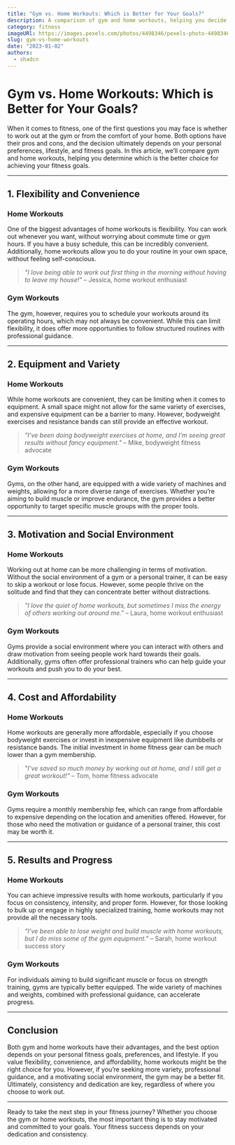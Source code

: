 ```yaml
---
title: "Gym vs. Home Workouts: Which is Better for Your Goals?"
description: A comparison of gym and home workouts, helping you decide which option is better for achieving your fitness goals.
category: fitness
imageURl: https://images.pexels.com/photos/4498346/pexels-photo-4498346.jpeg?auto=compress&cs=tinysrgb&w=1260&h=750&dpr=1
slug: gym-vs-home-workouts
date: "2023-01-02"
authors:
  - shadcn
---
```


# Gym vs. Home Workouts: Which is Better for Your Goals?

When it comes to fitness, one of the first questions you may face is whether to work out at the gym or from the comfort of your home. Both options have their pros and cons, and the decision ultimately depends on your personal preferences, lifestyle, and fitness goals. In this article, we’ll compare gym and home workouts, helping you determine which is the better choice for achieving your fitness goals.

---

## **1. Flexibility and Convenience**

### **Home Workouts**

One of the biggest advantages of home workouts is flexibility. You can work out whenever you want, without worrying about commute time or gym hours. If you have a busy schedule, this can be incredibly convenient. Additionally, home workouts allow you to do your routine in your own space, without feeling self-conscious.

> *"I love being able to work out first thing in the morning without having to leave my house!"* – Jessica, home workout enthusiast

### **Gym Workouts**

The gym, however, requires you to schedule your workouts around its operating hours, which may not always be convenient. While this can limit flexibility, it does offer more opportunities to follow structured routines with professional guidance.

---

## **2. Equipment and Variety**

### **Home Workouts**

While home workouts are convenient, they can be limiting when it comes to equipment. A small space might not allow for the same variety of exercises, and expensive equipment can be a barrier to many. However, bodyweight exercises and resistance bands can still provide an effective workout.

> *"I’ve been doing bodyweight exercises at home, and I’m seeing great results without fancy equipment."* – Mike, bodyweight fitness advocate

### **Gym Workouts**

Gyms, on the other hand, are equipped with a wide variety of machines and weights, allowing for a more diverse range of exercises. Whether you’re aiming to build muscle or improve endurance, the gym provides a better opportunity to target specific muscle groups with the proper tools.

---

## **3. Motivation and Social Environment**

### **Home Workouts**

Working out at home can be more challenging in terms of motivation. Without the social environment of a gym or a personal trainer, it can be easy to skip a workout or lose focus. However, some people thrive on the solitude and find that they can concentrate better without distractions.

> *"I love the quiet of home workouts, but sometimes I miss the energy of others working out around me."* – Laura, home workout enthusiast

### **Gym Workouts**

Gyms provide a social environment where you can interact with others and draw motivation from seeing people work hard towards their goals. Additionally, gyms often offer professional trainers who can help guide your workouts and push you to do your best.

---

## **4. Cost and Affordability**

### **Home Workouts**

Home workouts are generally more affordable, especially if you choose bodyweight exercises or invest in inexpensive equipment like dumbbells or resistance bands. The initial investment in home fitness gear can be much lower than a gym membership.

> *"I’ve saved so much money by working out at home, and I still get a great workout!"* – Tom, home fitness advocate

### **Gym Workouts**

Gyms require a monthly membership fee, which can range from affordable to expensive depending on the location and amenities offered. However, for those who need the motivation or guidance of a personal trainer, this cost may be worth it.

---

## **5. Results and Progress**

### **Home Workouts**

You can achieve impressive results with home workouts, particularly if you focus on consistency, intensity, and proper form. However, for those looking to bulk up or engage in highly specialized training, home workouts may not provide all the necessary tools.

> *"I’ve been able to lose weight and build muscle with home workouts, but I do miss some of the gym equipment."* – Sarah, home workout success story

### **Gym Workouts**

For individuals aiming to build significant muscle or focus on strength training, gyms are typically better equipped. The wide variety of machines and weights, combined with professional guidance, can accelerate progress.

---

## **Conclusion**

Both gym and home workouts have their advantages, and the best option depends on your personal fitness goals, preferences, and lifestyle. If you value flexibility, convenience, and affordability, home workouts might be the right choice for you. However, if you’re seeking more variety, professional guidance, and a motivating social environment, the gym may be a better fit. Ultimately, consistency and dedication are key, regardless of where you choose to work out.

---

Ready to take the next step in your fitness journey? Whether you choose the gym or home workouts, the most important thing is to stay motivated and committed to your goals. Your fitness success depends on your dedication and consistency.
